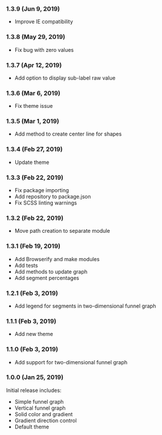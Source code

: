 ### 1.3.9 (Jun 9, 2019)

* Improve IE compatibility

### 1.3.8 (May 29, 2019)

* Fix bug with zero values

### 1.3.7 (Apr 12, 2019)

* Add option to display sub-label raw value

### 1.3.6 (Mar 6, 2019)

* Fix theme issue

### 1.3.5 (Mar 1, 2019)

* Add method to create center line for shapes

### 1.3.4 (Feb 27, 2019)

* Update theme

### 1.3.3 (Feb 22, 2019)

* Fix package importing
* Add repository to package.json
* Fix SCSS linting warnings

### 1.3.2 (Feb 22, 2019)

* Move path creation to separate module

### 1.3.1 (Feb 19, 2019)

* Add Browserify and make modules
* Add tests
* Add methods to update graph
* Add segment percentages

### 1.2.1 (Feb 3, 2019)

* Add legend for segments in two-dimensional funnel graph

### 1.1.1 (Feb 3, 2019)

* Add new theme

### 1.1.0 (Feb 3, 2019)

* Add support for two-dimensional funnel graph

### 1.0.0 (Jan 25, 2019)

Initial release includes:
* Simple funnel graph
* Vertical funnel graph
* Solid color and gradient
* Gradient direction control
* Default theme
